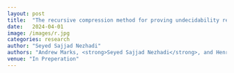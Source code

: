 ```yaml
---
layout: post
title:  "The recursive compression method for proving undecidability results"
date:   2024-04-01
image: /images/r.jpg
categories: research
author: "Seyed Sajjad Nezhadi"
authors: "Andrew Marks, <strong>Seyed Sajjad Nezhadi</strong>, and Henry Yuen"
venue: "In Preperation"
---
```

